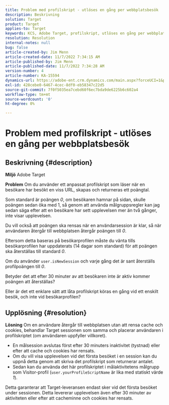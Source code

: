 ```yaml
---
title: Problem med profilskript - utlöses en gång per webbplatsbesök
description: Beskrivning
solution: Target
product: Target
applies-to: Target
keywords: KCS, Adobe Target, profilskript, utlöses en gång per webbplatsbesök, user.isNewSession, user.yourProfileScriptName
resolution: Resolution
internal-notes: null
bug: false
article-created-by: Jim Menn
article-created-date: 11/7/2022 7:34:15 AM
article-published-by: Jim Menn
article-published-date: 11/7/2022 7:34:28 AM
version-number: 4
article-number: KA-15594
dynamics-url: https://adobe-ent.crm.dynamics.com/main.aspx?forceUCI=1&pagetype=entityrecord&etn=knowledgearticle&id=a0637191-6e5e-ed11-9561-6045bd0065f9
exl-id: 428cebe0-6467-4cec-8df0-eb58347c22d5
source-git-commit: 7f0f5035ea7cebd60f6ec7bda9de6225b6c602a4
workflow-type: tm+mt
source-wordcount: '0'
ht-degree: 0%

---
```


# Problem med profilskript - utlöses en gång per webbplatsbesök

## Beskrivning {#description}


<b>Miljö</b>
Adobe Target

<b>Problem</b>
Om du använder ett anpassat profilskript som läser när en besökare har besökt en viss URL, skapas och returneras ett poängtal.

Som standard är poängen *0*, om besökaren hamnar på sidan, skulle poängen sedan öka med 1, så genom att använda målgruppsregler kan jag sedan säga efter att en besökare har sett upplevelsen mer än två gånger, inte visar upplevelsen.



Du vill också att poängen ska rensas när en användarsession är klar, så när användaren återgår till webbplatsen återgår poängen till *0*.

Eftersom detta baseras på besökarprofilen måste du vänta tills besökarprofilen har uppdaterats (14 dagar som standard) för att poängen ska återställas till standard *0*.

Om du använder `user.isNewSession` och varje gång det är sant återställs profilpoängen till *0*.



Betyder det att efter 30 minuter av att besökaren inte är aktiv kommer poängen att återställas?

Eller är det ett enklare sätt att låta profilskript köras en gång vid ett enskilt besök, och inte vid besökarprofilen?


## Upplösning {#resolution}


<b>Lösning</b>
Om en användare återgår till webbplatsen utan att rensa cache och cookies, behandlar Target sessionen som samma och placerar användaren i profilskriptet (om användaren uppfyller villkoret).

- En målsession avslutas först efter 30 minuters inaktivitet (tystnad) eller efter att cache och cookies har rensats.
- Om du vill visa upplevelsen vid det första besöket i en session kan du uppnå detta genom att skriva det profilskript som returnerar antalet.
- Sedan kan du använda det här profilskriptet i målaktivitetens målgrupp som Visitor-profil (`user.yourProfileScriptName` är lika med statiskt värde *1*).


Detta garanterar att Target-leveransen endast sker vid det första besöket under sessionen. Detta levererar upplevelsen även efter 30 minuter av aktiviteten eller efter att cacheminne och cookies har rensats.
